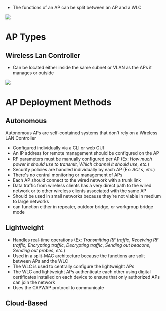 
* The functions of an AP can be split between an AP and a WLC

![](https://github.com/JonmarCorpuz/SecondBrain/blob/main/Assets/Whitespace.png)

# AP Types

## Wireless Lan Controller

* Can be located either inside the same subnet or VLAN as the APs it manages or outside

![](https://github.com/JonmarCorpuz/SecondBrain/blob/main/Assets/Whitespace.png)

# AP Deployment Methods

## Autonomous

Autonomous APs are self-contained systems that don't rely on a Wireless LAN Controller  

* Configured individually via a CLI or web GUI
* An IP address for remote management should be configured on the AP
* RF parameters must be manually configured per AP (Ex: *How much power it should use to transmit*, *Which channel it should use*, *etc.*)
* Security policies are handled individually by each AP (Ex: *ACLs*, *etc.*)
* There's no central monitoring or management of APs
* Each AP should connect to the wired network with a trunk link
* Data traffic from wireless clients has a very direct path to the wired network or to other wireless clients associated with the same AP
* Should be used in small networks because they're not viable in medium to large networks
* can function either in repeater, outdoor bridge, or workgroup bridge mode

## Lightweight

* Handles real-time operations (Ex: *Transmitting RF traffic*, *Receiving RF traffic*, *Encrypting traffic*, *Decrypting traffic*, *Sending out beacons*, *Sending out probes*, *etc.*)
* Used in a split-MAC architecture because the functions are split between APs and the WLC
* The WLC is used to centrally configure the lightweight APs
* The WLC and lightweight APs authenticate each other using digital certificates installed on each device to ensure that only authorized APs can join the network
* Uses the CAPWAP protocol to communicate

## Cloud-Based
